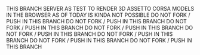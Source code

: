 THIS BRANCH SERVER AS TEST TO RENDER 3D ASSETTO CORSA MODELS IN THE BROWSER
AS OF TODAY IS KINDA NOT POSSIBLE
DO NOT FORK / PUSH IN THIS BRANCH
DO NOT FORK / PUSH IN THIS BRANCH
DO NOT FORK / PUSH IN THIS BRANCH
DO NOT FORK / PUSH IN THIS BRANCH
DO NOT FORK / PUSH IN THIS BRANCH
DO NOT FORK / PUSH IN THIS BRANCH
DO NOT FORK / PUSH IN THIS BRANCH
DO NOT FORK / PUSH IN THIS BRANCH

